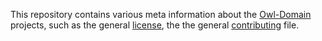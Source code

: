 This repository contains various meta information about
the [Owl-Domain](https://github.com/Owl-Domain) projects,
such as the general [license](LICENSE.md), the
the general [contributing](CONTRIBUTING.md) file.